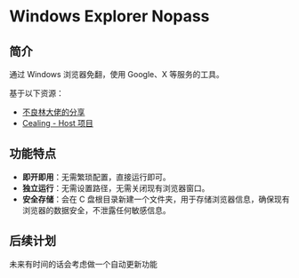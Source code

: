 # Windows Explorer Nopass

## 简介
通过 Windows 浏览器免翻，使用 Google、X 等服务的工具。

基于以下资源：
- [不良林大佬的分享](https://bulianglin.com/archives/snibypass.html)
- [Cealing - Host 项目](https://github.com/SpaceTimee/Cealing-Host)

## 功能特点
- **即开即用**：无需繁琐配置，直接运行即可。
- **独立运行**：无需设置路径，无需关闭现有浏览器窗口。
- **安全存储**：会在 C 盘根目录新建一个文件夹，用于存储浏览器信息，确保现有浏览器的数据安全，不泄露任何敏感信息。

## 后续计划
未来有时间的话会考虑做一个自动更新功能
